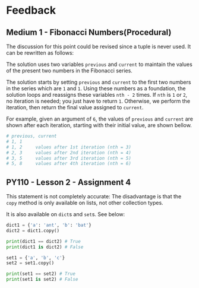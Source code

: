 # Feedback

## Medium 1 - Fibonacci Numbers(Procedural)

The discussion for this point could be revised since a tuple is never used. It can be rewritten as follows:

The solution uses two variables `previous` and `current` to maintain the values of the present two numbers in the Fibonacci series.

The solution starts by setting `previous` and `current` to the first two numbers in the series which are `1` and `1`. Using these numbers as a foundation, the solution loops and reassigns these variables `nth - 2` times. If `nth` is `1` or `2`, no iteration is needed; you just have to return `1`. Otherwise, we perform the iteration, then return the final value assigned to `current`.

For example, given an argument of `6`, the values of `previous` and `current` are shown after each iteration, starting with their initial value, are shown bellow.

```python
# previous, current
# 1, 1
# 1, 2     values after 1st iteration (nth = 3)
# 2, 3     values after 2nd iteration (nth = 4)
# 3, 5     values after 3rd iteration (nth = 5)
# 5, 8     values after 4th iteration (nth = 6)
```

## PY110 - Lesson 2 - Assignment 4

This statement is not completely accurate: The disadvantage is that the `copy` method is only available on lists, not other collection types.

It is also available on `dict`s and `set`s. See below:

```python
dict1 = {'a': 'ant', 'b': 'bat'}
dict2 = dict1.copy()

print(dict1 == dict2) # True
print(dict1 is dict2) # False

set1 = {'a', 'b', 'c'}
set2 = set1.copy()

print(set1 == set2) # True
print(set1 is set2) # False
```
